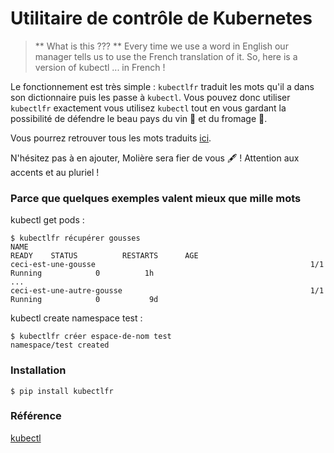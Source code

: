 # Utilitaire de contrôle de Kubernetes

> ** What is this ??? **
> Every time we use a word in English our manager tells us to use the French translation of it. So, here is a version of kubectl ... in French !

Le fonctionnement est très simple : `kubectlfr` traduit les mots qu'il a dans son dictionnaire puis les passe à `kubectl`. Vous pouvez donc utiliser `kubectlfr` exactement vous utilisez `kubectl` tout en vous gardant la possibilité de défendre le beau pays du vin :wine_glass: et du fromage :cheese:.

Vous pourrez retrouver tous les mots traduits [ici](https://github.com/theophanevie/kubectlfr/blob/main/kubectlfr/translation.py).

N'hésitez pas à en ajouter, Molière sera fier de vous :fountain_pen: ! Attention aux accents et au pluriel !

### Parce que quelques exemples valent mieux que mille mots 

kubectl get pods : 
```shell
$ kubectlfr récupérer gousses
NAME                                                              READY    STATUS          RESTARTS      AGE
ceci-est-une-gousse                                                1/1     Running            0          1h
...
ceci-est-une-autre-gousse                                          1/1     Running            0           9d

```

kubectl create namespace test : 
```shell
$ kubectlfr créer espace-de-nom test
namespace/test created
```

### Installation

```shell
$ pip install kubectlfr
```

### Référence

[kubectl](https://kubernetes.io/docs/tasks/tools/)
